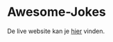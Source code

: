 # Awesome-Jokes

De live website kan je [hier](https://PatrickBuron.github.io/Awesome-Jokes) vinden.

